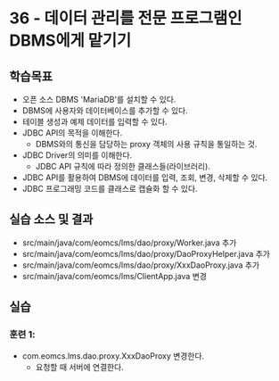 # 36 - 데이터 관리를 전문 프로그램인 DBMS에게 맡기기

## 학습목표

- 오픈 소스 DBMS 'MariaDB'를 설치할 수 있다.
- DBMS에 사용자와 데이터베이스를 추가할 수 있다.
- 테이블 생성과 예제 데이터를 입력할 수 있다.
- JDBC API의 목적을 이해한다.
  - DBMS와의 통신을 담당하는 proxy 객체의 사용 규칙을 통일하는 것.
- JDBC Driver의 의미를 이해한다.
  - JDBC API 규칙에 따라 정의한 클래스들(라이브러리).
- JDBC API를 활용하여 DBMS에 데이터를 입력, 조회, 변경, 삭제할 수 있다.
- JDBC 프로그래밍 코드를 클래스로 캡슐화 할 수 있다. 

## 실습 소스 및 결과

- src/main/java/com/eomcs/lms/dao/proxy/Worker.java 추가
- src/main/java/com/eomcs/lms/dao/proxy/DaoProxyHelper.java 추가
- src/main/java/com/eomcs/lms/dao/proxy/XxxDaoProxy.java 추가
- src/main/java/com/eomcs/lms/ClientApp.java 변경


## 실습  

### 훈련 1: 

- com.eomcs.lms.dao.proxy.XxxDaoProxy 변경한다.
  - 요청할 때 서버에 연결한다.
